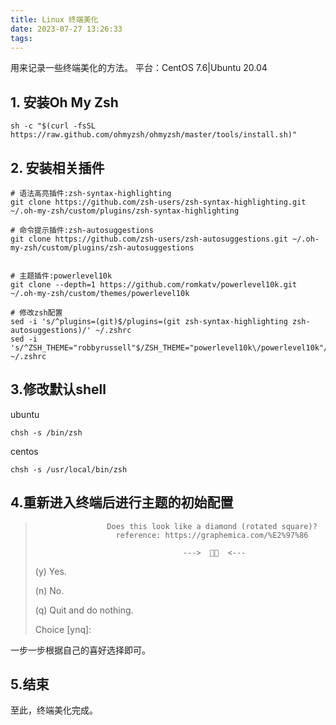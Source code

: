```yaml
---
title: Linux 终端美化
date: 2023-07-27 13:26:33
tags:
---
```

用来记录一些终端美化的方法。
平台：CentOS 7.6|Ubuntu 20.04

## 1. 安装Oh My Zsh
```
sh -c "$(curl -fsSL https://raw.github.com/ohmyzsh/ohmyzsh/master/tools/install.sh)"
```

## 2. 安装相关插件
```
# 语法高亮插件:zsh-syntax-highlighting
git clone https://github.com/zsh-users/zsh-syntax-highlighting.git ~/.oh-my-zsh/custom/plugins/zsh-syntax-highlighting

# 命令提示插件:zsh-autosuggestions
git clone https://github.com/zsh-users/zsh-autosuggestions.git ~/.oh-my-zsh/custom/plugins/zsh-autosuggestions


# 主题插件:powerlevel10k
git clone --depth=1 https://github.com/romkatv/powerlevel10k.git ~/.oh-my-zsh/custom/themes/powerlevel10k

# 修改zsh配置
sed -i 's/^plugins=(git)$/plugins=(git zsh-syntax-highlighting zsh-autosuggestions)/' ~/.zshrc
sed -i 's/^ZSH_THEME="robbyrussell"$/ZSH_THEME="powerlevel10k\/powerlevel10k"/' ~/.zshrc
```

## 3.修改默认shell
ubuntu
```
chsh -s /bin/zsh
```
centos
```
chsh -s /usr/local/bin/zsh
```

## 4.重新进入终端后进行主题的初始配置
>                     Does this look like a diamond (rotated square)?
>                       reference: https://graphemica.com/%E2%97%86
> 
>                                      --->    <---
> 
> (y)  Yes.
> 
> (n)  No.
> 
> (q)  Quit and do nothing.
> 
> Choice [ynq]:
> 
一步一步根据自己的喜好选择即可。

## 5.结束
至此，终端美化完成。